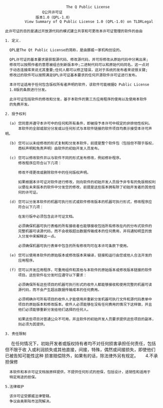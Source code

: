                                 The Q Public License
				     Q公共许可证
				  版本1.0（QPL-1.0）
             View Summary of Q Public License 1.0 (QPL-1.0) on TLDRLegal

    此许可证的目的是通过开放源代码的模式建立共享和可更改本许可证管理的软件的自由

    1. 定义.

      QPL是The Qt Public License的简称，是由挪威一家机构创设的。

      QPL许可证的基本要求是获取源代码、修改源代码，并可将修改从原始代码中分离出来;
      修改可以按照作者的意愿被组合到新版本中;二进制代码可以和原始代码同名，这一点对
      于动态连接库来说尤其重要;任何人都可以修正错误，这对于系统的发布者来说很关键;
      修改过的软件可以按照满足QPL许可证基本要求的任何开源软件许可证进行发布。
     
      本许可证适用于任何包含版权所有者声明的软件，该软件可能根据Q Public License 
      1.0版的条款进行分发。
     
      此许可证包括软件的修改和分发，基于本软件的第三方应用程序的使用以及使用本软件
      的免费开发。

    2. 授予权利
     
      (a) 您同意并遵守本许可中的任何和所有条件，即被授予本许可中规定的非排他性权利。
          本软件的全部或部分分发或以任何形式与本软件链接的软件项目均表示接受本许可声明。
 
      (b) 您可以以未经修改的形式复制和分发本软件，前提是整个软件包（包括但不限于版权，
          商标声明和免责声明）由软件的初始开发人员发布。

      (c) 您可以修改软件并以与软件不同的形式发布修改，例如修补程序。
          修改程序应符合以下几项：
	  
          修改不得更改或删除软件中的任何版权声明。
	  
          如果根据本许可证对软件进行修改，则向软件的初始开发人员授予非专有的免版税权利
          以便在未来版本的软件中分发您的修改，前提是这些版本拥有除了初始开发者的其他任
          何的许可证。

      (d) 您可以分发本软件的机器可执行形式或软件修改版本的机器可执行形式，修改程序应
          符合以下几项：
	  
          在发行版中必须包含此许可证文档。
	  
          必须确保机器可执行表格的所有接收者也能够接收包括所有修改在内的分布式软件的
          完整机器可读源代码，而不会收取超出数据传输成本的任何费用，并将通知明显的放
          入分发中来解释这一点。
	  
          必须确保机器可执行表单中包含的所有修改均可在本许可条款下使用。

      (e) 您可以使用本软件的原始版本或修改版本来编译，链接和运行由您或他人合法开发的
          应用程序。

      (f) 您可以开发应用程序，可重用组件和其他与本软件的原始版本或修改版本链接的软件
          项目。这些软件在分发时应遵守以下要求：
	  
          必须确保所有这些项目的机器可执行形式的收件人都能够接收和使用完整的机器可读
          源代码，而不会产生超出数据传输成本的任何费用。
          
          必须明确许可所有项目的收件人才能使用并重新分发机器可执行文件和源代码表单中
          项目的原始版本和修改版本。收件人必须能够在没有任何费用的情况下这样做，并且
          他们必须能够重新分发给他们选择的任何人。 
          
          如果这些项目对普通公众不可用，并且软件的初始开发人员要求提供这些项目的副本，
          则必须为其提供。

    3. 责任限制

      在任何情况下，初始开发者或版权持有者均不对任何损害承担任何责任，包括但不限于收
      入或利润损失或其他直接，间接，特殊，偶然或间接损失，即使他们已被告知可能性这种
      损害赔偿除外，如果有的话，除法律外另有规定。
 
    4.不承担保修

      本软件和本许可证文档按原样提供，不提供任何形式的担保，包括设计，适销性和适用于
      特定用途的担保。

    5.法律维护

      该许可证受挪威法律管辖。
      争议由奥斯陆市法院解决。

